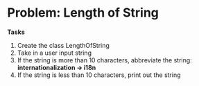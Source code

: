 # Problem: Length of String

**Tasks**
1. Create the class LengthOfString
2. Take in a user input string
3. If the string is more than 10 characters, abbreviate the string: **internationalization -> i18n**
4. If the string is less than 10 characters, print out the string

